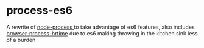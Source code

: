 # process-es6

A rewrite of [node-process
](https://github.com/defunctzombie/node-process) to take advantage of es6 features, also includes [browser-process-hrtime](https://github.com/kumavis/browser-process-hrtime) due to es6 making throwing in the kitchen sink less of a burden
